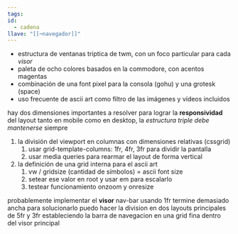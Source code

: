 ```yaml
---
tags: 
id:
  - cadena
llave: "[[¬navegador]]"
---
```

- estructura de ventanas triptica de twm, con un foco particular para cada *visor*
- paleta de ocho colores basados en la commodore, con acentos magentas
- combinación de una font pixel para la consola (gohu) y una grotesk (space)
- uso frecuente de ascii art como filtro de las imágenes y vídeos incluidos

hay dos dimensiones importantes a resolver para lograr la **responsividad** del layout
tanto en mobile como en desktop, la *estructura triple debe mantenerse* siempre

1. la división del viewport en columnas con dimensiones relativas (cssgrid)
	1. usar grid-template-columns: 1fr, 4fr, 3fr para dividir la pantalla
	2. usar media queries para rearmar el layout de forma vertical
2. la definición de una grid interna para el ascii art
	1. vw / gridsize (cantidad de símbolos) = ascii font size
	2. setear ese valor en root y usar em para escalarlo
	3. testear funcionamiento onzoom y onresize

probablemente implementar el **visor** nav-bar usando 1fr termine demasiado ancha
para solucionarlo puedo hacer la division en dos layouts principales de 5fr y 3fr
estableciendo la barra de navegacion en una grid fina dentro del visor principal